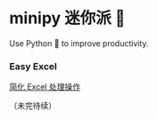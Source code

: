 # minipy 迷你派 🥧
Use Python 🐍 to improve productivity.

### Easy Excel
[简化 Excel 处理操作](ExcelEasy)

（未完待续）
